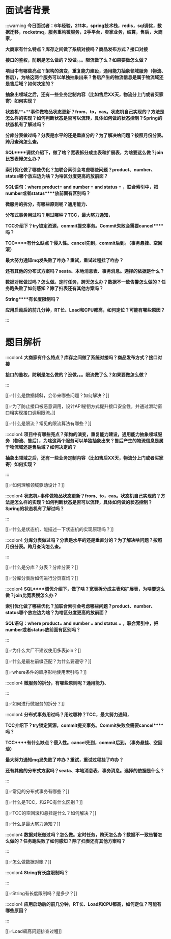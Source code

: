 # 面试者背景


:::warning
**今日面试者：****6****年经验，****211****本，****spring****技术栈，****redis****，****sql****调优，数据迁移，****rocketmq****，服务重构微服务，****2****手平台，卖家业务，结算，售后，大商家，**

**大商家有什么特点？库存之间做了系统对接吗？商品发布方式？接口对接**

**接口的鉴权，防刷是怎么做的？没做。。。限流做了么？如果要做怎么做？**

**项目中有哪些亮点？架构的演变，重复能力建设，通用能力抽象领域服务（物流、售后），为啥这两个服务可以单独抽象出来？售后产生的物流信息是属于物流域还是售后域？如何决定的？**

**抽象出领域之后，还有一些业务定制内容（比如售后****XX****天，物流分上门或者买家寄）如何实现？**

**状态机****+****事件做物品状态更新？****from****、****to****，****cas****。状态机自己实现的？方法是怎么样的实现？如何判断状态是否可以流转，具体如何做的状态控制？****Spring****的状态机有了解过吗？**

**分库分表做过吗？分表是水平的还是垂直分的？为了解决啥问题？按照月份分表。跨月查询怎么查。**

**SQL****调优介绍下，做了啥？宽表拆分成主表和扩展表，为啥要这么做？****join****比宽表慢怎么办？**

**索引优化做了哪些优化？加联合索引会考虑哪些问题？****product****、****number****、****status****哪个放左边为啥？为啥区分度更高的放前面？**

**SQL****语句：****where product= and number = and status = ****，联合索引中，把****number****或者****status****放前面有区别吗？**

**微服务的拆分，有哪些原则呢？通用能力、**

**分布式事务用过吗？用过哪种？****TCC****，最大努力通知，**

**TCC****介绍下？****try****锁定资源，****commit****提交事务。****Commit****失败会需要****cancel****吗？**

**TCC****有什么缺点？侵入性。****cancel****先到，****commit****后到。（事务悬挂、空回滚）**

**最大努力通知****mq****发失败了咋办？重试，重试过程挂了咋办？**

**还有其他的分布式方案吗？****seata****、本地消息表、事务消息。选择的依据是什么？**

**数据对账做过吗？怎么做。定时任务，跨天怎么办？数据不一致告警怎么做的？任务跑失败了如何感知？除了扫表还有其他方案吗？**

**String****有长度限制吗？**

**应用启动后的前几分钟，RT长、Load和CPU都高，如何定位？可能有哪些原因？**

:::

# 题目解析


:::color4
**大商家有什么特点？库存之间做了系统对接吗？商品发布方式？接口对接**

**接口的鉴权，防刷是怎么做的？没做。。。限流做了么？如果要做怎么做？**

:::



[[✅什么是数据倾斜，会带来哪些问题？如何解决？]]



[[✅为了防止接口被恶意调用，设计API秘钥方式提升接口安全性，并通过滑动窗口粗实现接口调用限流。]]



[[✅什么是限流？常见的限流算法有哪些？]]



:::color4
**项目中有哪些亮点？架构的演变，重复能力建设，通用能力抽象领域服务（物流、售后），为啥这两个服务可以单独抽象出来？售后产生的物流信息是属于物流域还是售后域？如何决定的？**

**抽象出领域之后，还有一些业务定制内容（比如售后XX天，物流分上门或者买家寄）如何实现？**

:::



[[✅如何理解领域驱动设计？]]





:::color4
**状态机+事件做物品状态更新？from、to，cas。状态机自己实现的？方法是怎么样的实现？如何判断状态是否可以流转，具体如何做的状态控制？Spring的状态机有了解过吗？**

:::



[[✅什么是状态机，能描述一下状态机的实现原理吗？]]



:::color4
**分库分表做过吗？分表是水平的还是垂直分的？为了解决啥问题？按照月份分表。跨月查询怎么查。**

:::



[[✅什么是分库？分表？分库分表？]]



[[✅分库分表后如何进行分页查询？]]



:::color4
**SQL****调优介绍下，做了啥？宽表拆分成主表和扩展表，为啥要这么做？****join****比宽表慢怎么办？**

**索引优化做了哪些优化？加联合索引会考虑哪些问题？****product****、****number****、****status****哪个放左边为啥？为啥区分度更高的放前面？**

**SQL语句：where product= and number = and status = ，联合索引中，把number或者status放前面有区别吗？**

:::



[[✅为什么大厂不建议使用多表join？]]



[[✅什么是最左前缀匹配？为什么要遵守？]]



[[✅where条件的顺序影响使用索引吗？]]





:::color4
**微服务的拆分，有哪些原则呢？通用能力、**

:::





[[✅如何进行微服务的拆分？]]



:::color4
**分布式事务用过吗？用过哪种？****TCC****，最大努力通知，**

**TCC****介绍下？****try****锁定资源，****commit****提交事务。****Commit****失败会需要****cancel****吗？**

**TCC****有什么缺点？侵入性。****cancel****先到，****commit****后到。（事务悬挂、空回滚）**

**最大努力通知****mq****发失败了咋办？重试，重试过程挂了咋办？**

**还有其他的分布式方案吗？seata、本地消息表、事务消息。选择的依据是什么？**

:::



[[✅常见的分布式事务有哪些？]]



[[✅什么是TCC，和2PC有什么区别？]]



[[✅TCC的空回滚和悬挂是什么？如何解决？]]



[[✅什么是最大努力通知？]]





:::color4
**数据对账做过吗？怎么做。定时任务，跨天怎么办？数据不一致告警怎么做的？任务跑失败了如何感知？除了扫表还有其他方案吗？**

:::



[[✅怎么做数据对账？]]



:::color4
**String有长度限制吗？**

:::



[[✅String有长度限制吗？是多少？]]



:::color4
**应用启动后的前几分钟，RT长、Load和CPU都高，如何定位？可能有哪些原因？**

:::



[[✅Load飙高问题排查过程]]



